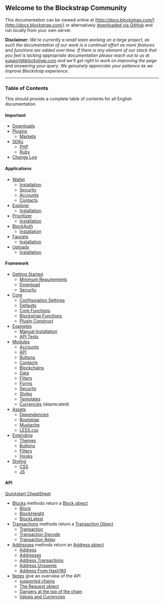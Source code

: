## Welcome to the Blockstrap Community

This documentation can be viewed online at [http://docs.blockstrap.com/](http://docs.blockstrap.com/) or alternatively [downloaded via GitHub](https://github.com/blockstrap/docs/) and run locally from your own server.

**Disclaimer:** _We're currently a small team working on a large project, as such the documentation of our work is a continual effort as more features and functions are added over time. If there is any element of our stack that you feel is lacking appropriate documentation please reach out to us at [support@blockstrap.com](mailto:support@blockstrap.com) and we'll get right to work on improving the page and answering your query. We genuinely appreciate your patience as we improve Blockstrap experience._

---------------------

### Table of Contents

This should provide a complete table of contents for all English documentation.


#### Important

* [Downloads](downloads/)
* [Plugins](plugins/)
    * [Markets](plugins/markets/)
* [SDKs](sdks/)
    * [PHP](sdks/php/)
    * [Ruby](sdks/ruby/)
* [Change Log](changes/)

#### Applications

* [Wallet](applications/wallet/)
    * [Installation](applications/wallet/installation/)
    * [Security](applications/wallet/security/)
    * [Accounts](applications/wallet/accounts/)
    * [Contacts](applications/wallet/contacts/)
* [Explorer](applications/explorer/)
    * [Installation](applications/explorer/installation/)
* [Prioritizer](applications/prioritizer/)
    * [Installation](applications/prioritizer/installation/)
* [BlockAuth](applications/blockauth/)
    * [Installation](applications/blockauth/installation/)
* [Faucets](applications/faucets/)
    * [Installation](applications/faucets/installation/)
* [Uploads](applications/uploads/)
    * [Installation](applications/uploads/installation/)

#### Framework

* [Getting Started](framework/started/)
    * [Minimum Requirements](framework/started/requirements/)
    * [Download](framework/started/download/)
    * [Security](framework/started/security/)
* [Core](framework/core/)
    * [Configuration Settings](framework/core/configuration/)
    * [Defaults](framework/core/defaults/)
    * [Core Functions](framework/core/core-functions/)
    * [Blockstrap Functions](framework/core/blockstrap-functions/)
    * [Plugin Construct](framework/core/construct/)
* [Examples](framework/examples/)
    * [Manual Installation](framework/examples/manual/)
    * [API Tests](framework/examples/tests/)
* [Modules](framework/modules/)
    * [Accounts](framework/modules/accounts/)
    * [API](framework/modules/api/)
    * [Buttons](framework/modules/buttons/)
    * [Contacts](framework/modules/contacts/)
    * [Blockchains](framework/modules/blockchains/)
    * [Data](framework/modules/data/)
    * [Filters](framework/modules/filters/)
    * [Forms](framework/modules/forms/)
    * [Security](framework/modules/security/)
    * [Styles](framework/modules/styles/)
    * [Templates](framework/modules/templates/)
    * [Currencies](framework/modules/currencies/) (deprecated)
* [Assets](framework/assets/)
    * [Dependencies](framework/assets/dependencies/)
    * [Bootstrap](framework/assets/bootstrap/)
    * [Mustache](framework/assets/mustache/)
    * [LESS.css](framework/assets/less/)
* [Extending](framework/extending/)
    * [Themes](framework/extending/themes/)
    * [Buttons](framework/extending/buttons/)
    * [Filters](framework/extending/filters/)
    * [Hooks](framework/extending/hooks/)
* [Styling](framework/styling/)
    * [CSS](framework/styling/css/)
    * [JS](framework/styling/js/)

#### API
[Quickstart CheatSheet](api/v0/notes/at-a-glance)


* [Blocks](api/v0/blocks) methods return a [Block object](api/v0/blocks/blockobject/)
  * [Block](api/v0/blocks/block-id/)
  * [BlockHeight](api/v0/blocks/block-height/)
  * [BlockLatest](api/v0/blocks/block-latest/)
* [Transactions](api/v0/transactions/) methods return a [Transaction Object](api/v0/transactions/transactionobject/)
  * [Transaction](api/v0/transactions/transaction-id/)
  * [Transaction Decode](api/v0/transactions/transaction-decode/)
  * [Transaction Relay](api/v0/transactions/transaction-relay/)
* [Addresses](api/v0/addresses/) methods return an [Address object](api/v0/addresses/addressobject/)
  * [Address](api/v0/addresses/address-id/)
  * [Addresses](api/v0/addresses/address-ids/)
  * [Address Transactions](api/v0/addresses/address-transactions/)
  * [Address Unspents](api/v0/addresses/address-unspents/)
  * [Address From Hash160](api/v0/addresses/address-from-hash160/)
* [Notes](api/v0/notes) give an overview of the API
  * [supported chains](api/v0/notes/chains/)
  * [The Request object](api/v0/notes/requestobject/)
  * [Dangers at the top of the chain](api/v0/notes/top-of-the-chain/)
  * [Values and Currencies](api/v0/notes/values-and-currencies/)